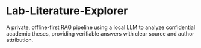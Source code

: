 # Lab-Literature-Explorer
A private, offline-first RAG pipeline using a local LLM to analyze confidential academic theses, providing verifiable answers with clear source and author attribution.
